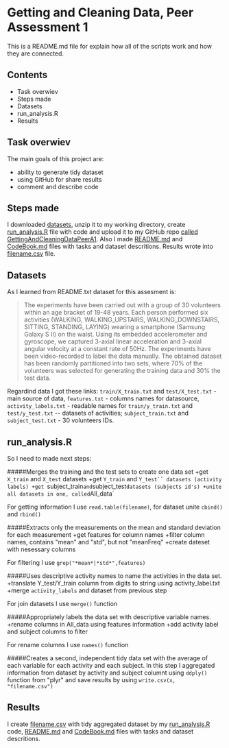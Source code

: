 Getting and Cleaning Data, Peer Assessment 1
============================================

This is a README.md file for explain how all of the scripts work and how they are connected.

Contents
--------

* Task overwiev
* Steps made
* Datasets
* run_analysis.R
* Results

Task overwiev
-------------

The main goals of this project are:
- ability to generate tidy dataset
- using GitHub for share results
- comment and describe code

Steps made
----------

I downloaded [datasets](https://d396qusza40orc.cloudfront.net/getdata%2Fprojectfiles%2FUCI%20HAR%20Dataset.zip), unzip it to my working directory, create [run_analysis.R][] file with code and upload it to my GitHub repo [called GettingAndCleaningDataPeerA1](https://github.com/mkhozeev/GettingAndCleaningDataPeerA1, "link to my GitHub"). Also I made [README.md][] and [CodeBook.md][] files with tasks and dataset descritions. Results wrote into [filename.csv][] file.

Datasets
--------

As I learned from README.txt dataset for this assesment is:

>The experiments have been carried out with a group of 30 volunteers within an age bracket of 19-48 years. Each person performed six activities (WALKING, WALKING_UPSTAIRS, WALKING_DOWNSTAIRS, SITTING, STANDING, LAYING) wearing a smartphone (Samsung Galaxy S II) on the waist. Using its embedded accelerometer and gyroscope, we captured 3-axial linear acceleration and 3-axial angular velocity at a constant rate of 50Hz. The experiments have been video-recorded to label the data manually. The obtained dataset has been randomly partitioned into two sets, where 70% of the volunteers was selected for generating the training data and 30% the test data.

Regardind data I got these links: `train/X_train.txt` and `test/X_test.txt` - main source of data, `features.txt` - columns names for datasource, `activity_labels.txt` - readable names for `train/y_train.txt` and `test/y_test.txt` -- datasets of activities; `subject_train.txt` and `subject_test.txt` - 30 volunteers IDs.

run_analysis.R
--------------

So I need to made next steps:

#####Merges the training and the test sets to create one data set
+get `X_train` and `X_test` datasets 
+get `Y_train` and `Y_test`` datasets (activity labels)
+get `subject_train` and `subject_test` datasets (subjects id's)
+unite all datasets in one, called `All_data`

For getting information I use `read.table(filename)`, for dataset unite `cbind()` and `rbind()` 

#####Extracts only the measurements on the mean and standard deviation for each measurement
+get features for column names
+filter column names, contains "mean" and "std", but not "meanFreq"
+create dateset with nesessary columns

For filtering I use `grep("*mean*|*std*",features)`

#####Uses descriptive activity names to name the activities in the data set.
+translate Y_test/Y_train column from digits to string using activity_label.txt
+merge `activity_labels` and dataset from previous step

For join datasets I use `merge()` function

#####Appropriately labels the data set with descriptive variable names. 
+rename columns in All_data using features information
+add activity label and subject columns to filter

For rename columns I use `names()`  function

#####Creates a second, independent tidy data set with the average of each variable for each activity and each subject. 
In this step I aggregated information from dataset by activity and subject columnt using `ddply()` function from "plyr" and save results by using `write.csv(x, "filename.csv")`

Results
-------

I create [filename.csv][] with tidy aggregated dataset by my [run_analysis.R][] code, [README.md][] and [CodeBook.md][] files with tasks and dataset descritions.





[filename.csv]: https://github.com/mkhozeev/GettingAndCleaningDataPeerA1        "filename.csv"
[run_analysis.R]:       https://github.com/mkhozeev/GettingAndCleaningDataPeerA1        "run_analysis.R"
[README.md]:       https://github.com/mkhozeev/GettingAndCleaningDataPeerA1        "README.md"
[CodeBook.md]:       https://github.com/mkhozeev/GettingAndCleaningDataPeerA1        "CodeBook.md"


